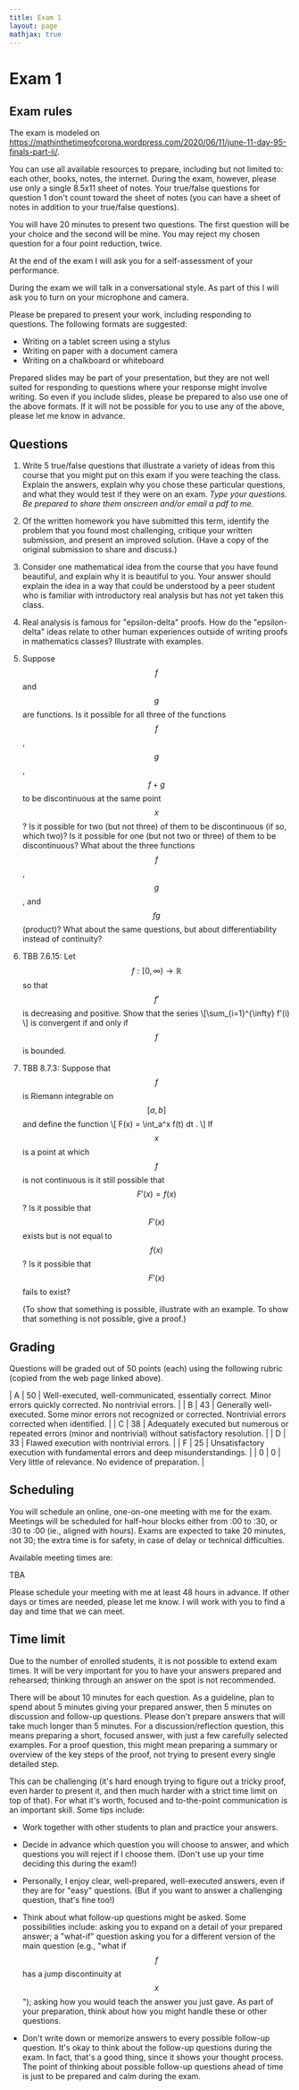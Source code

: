 ```yaml
---
title: Exam 1
layout: page
mathjax: true
---
```


# Exam 1

## Exam rules

The exam is modeled on
<https://mathinthetimeofcorona.wordpress.com/2020/06/11/june-11-day-95-finals-part-ii/>.

You can use all available resources to prepare, including but not limited to:
each other, books, notes, the internet.
During the exam, however, please use only a single 8.5x11 sheet of notes.
Your true/false questions for question 1 don't count toward the sheet of notes
(you can have a sheet of notes in addition to your true/false questions).

You will have 20 minutes to present two questions.
The first question will be your choice and the second will be mine.
You may reject my chosen question for a four point reduction, twice.

At the end of the exam I will ask you for a self-assessment of your performance.



During the exam we will talk in a conversational style.
As part of this I will ask you to turn on your microphone and camera.

Please be prepared to present your work, including responding to questions.
The following formats are suggested:
+ Writing on a tablet screen using a stylus
+ Writing on paper with a document camera
+ Writing on a chalkboard or whiteboard

Prepared slides may be part of your presentation, but they are not well suited
for responding to questions where your response might involve writing.
So even if you include slides, please be prepared to also use one of the above formats.
If it will not be possible for you to use any of the above,
please let me know in advance.


## Questions

1.  Write 5 true/false questions that illustrate a variety of ideas from this course that
    you might put on this exam if you were teaching the class.
    Explain the answers, explain why you chose these particular questions,
    and what they would test if they were on an exam.
    *Type your questions. Be prepared to share them onscreen and/or email a pdf to me.*

2.  Of the written homework you have submitted this term,
    identify the problem that you found most challenging,
    critique your written submission, and present an improved solution.
    (Have a copy of the original submission to share and discuss.)

3.  Consider one mathematical idea from the course that you have found beautiful,
    and explain why it is beautiful to you.
    Your answer should explain the idea in a way that could be understood by a peer student
    who is familiar with introductory real analysis but has not yet taken this class.

4.  Real analysis is famous for "epsilon-delta" proofs. How do the "epsilon-delta" ideas
    relate to other human experiences outside of writing proofs in mathematics classes?
    Illustrate with examples.

5.  Suppose $$f$$ and $$g$$ are functions.
    Is it possible for all three of the functions $$f$$, $$g$$, $$f+g$$ to be discontinuous
    at the same point $$x$$?
    Is it possible for two (but not three) of them to be discontinuous (if so, which two)?
    Is it possible for one (but not two or three) of them to be discontinuous?
    What about the three functions $$f$$, $$g$$, and $$fg$$ (product)?
    What about the same questions, but about differentiability instead of continuity?

6.  TBB 7.6.15: Let $$f : [0,\infty) \to \mathbb{R}$$ so that $$f'$$ is decreasing and positive.
    Show that the series \\[\sum_{i=1}^{\infty} f'(i) \\] is convergent if and only if
    $$f$$ is bounded.

7.  TBB 8.7.3: Suppose that $$f$$ is Riemann integrable on $$[a,b]$$ and define the function
    \\[ F(x) = \int_a^x f(t) dt . \\]
    If $$x$$ is a point at which $$f$$ is not continuous is it still possible that $$F'(x)=f(x)$$?
    Is it possible that $$F'(x)$$ exists but is not equal to $$f(x)$$?
    Is it possible that $$F'(x)$$ fails to exist?
    
    (To show that something is possible, illustrate with an example.
    To show that something is not possible, give a proof.)


## Grading

Questions will be graded out of 50 points (each) using the following rubric
(copied from the web page linked above).

| A | 50 | Well-executed, well-communicated, essentially correct. Minor errors quickly corrected. No nontrivial errors. |
| B | 43 | Generally well-executed. Some minor errors not recognized or corrected. Nontrivial errors corrected when identified. |
| C | 38 | Adequately executed but numerous or repeated errors (minor and nontrivial) without satisfactory resolution. |
| D | 33 | Flawed execution with nontrivial errors. |
| F | 25 | Unsatisfactory execution with fundamental errors and deep misunderstandings. |
| 0 |  0 | Very little of relevance. No evidence of preparation. |


## Scheduling

You will schedule an online, one-on-one meeting with me for the exam.
Meetings will be scheduled for half-hour blocks either from :00 to :30, or :30 to :00
(ie., aligned with hours).
Exams are expected to take 20 minutes, not 30; the extra time is for safety, in case
of delay or technical difficulties.

Available meeting times are:

TBA

Please schedule your meeting with me at least 48 hours in advance.
If other days or times are needed, please let me know.
I will work with you to find a day and time that we can meet.


## Time limit

Due to the number of enrolled students, it is not possible to extend exam times.
It will be very important for you to have your answers prepared and rehearsed;
thinking through an answer on the spot is not recommended.

There will be about 10 minutes for each question.
As a guideline, plan to spend about 5 minutes giving your prepared answer,
then 5 minutes on discussion and follow-up questions.
Please don't prepare answers that will take much longer than 5 minutes.
For a discussion/reflection question, this means preparing a short, focused answer,
with just a few carefully selected examples.
For a proof question, this might mean preparing a summary or overview of the key steps
of the proof, not trying to present every single detailed step.

This can be challenging (it's hard enough trying to figure out a tricky proof,
even harder to present it, and then much harder with a strict time limit on top of that).
For what it's worth, focused and to-the-point communication is an important skill.
Some tips include:

+   Work together with other students to plan and practice your answers.

+   Decide in advance which question you will choose to answer,
    and which questions you will reject if I choose them.
    (Don't use up your time deciding this during the exam!)

+   Personally, I enjoy clear, well-prepared, well-executed answers, even if they are
    for "easy" questions.
    (But if you want to answer a challenging question, that's fine too!)

+   Think about what follow-up questions might be asked.
    Some possibilities include: asking you to expand on a detail of your prepared answer;
    a "what-if" question asking you for a different version of the main question
    (e.g., "what if $$f$$ has a jump discontinuity at $$x$$");
    asking how you would teach the answer you just gave.
    As part of your preparation, think about how you might handle these or other questions.
    
+   Don't write down or memorize answers to every possible follow-up question.
    It's okay to think about the follow-up questions during the exam.
    In fact, that's a good thing, since it shows your thought process.
    The point of thinking about possible follow-up questions ahead of time
    is just to be prepared and calm during the exam.
    